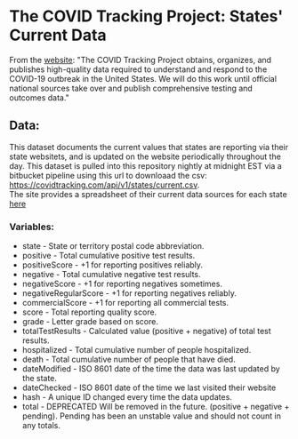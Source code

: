 # The COVID Tracking Project: States' Current Data
From the [website](https://covidtracking.com/about-project):
"The COVID Tracking Project obtains, organizes, and publishes high-quality data required to understand and respond to the COVID-19 outbreak in the United States. We will do this work until official national sources take over and publish comprehensive testing and outcomes data."

## Data:
This dataset documents the current values that states are reporting via their state websitets, and is updated on the website periodically throughout the day. This dataset is pulled into this repository nightly at midnight EST via a bitbucket pipeline using this url to downloaad the csv: https://covidtracking.com/api/v1/states/current.csv.  
The site provides a spreadsheet of their current data sources for each state [here](https://docs.google.com/spreadsheets/u/1/d/e/2PACX-1vRwAqp96T9sYYq2-i7Tj0pvTf6XVHjDSMIKBdZHXiCGGdNC0ypEU9NbngS8mxea55JuCFuua1MUeOj5/pubhtml#)

### Variables:
* state - State or territory postal code abbreviation.
* positive - Total cumulative positive test results.
* positiveScore - +1 for reporting positives reliably.
* negative - Total cumulative negative test results.
* negativeScore - +1 for reporting negatives sometimes.
* negativeRegularScore - +1 for reporting negatives reliably.
* commercialScore - +1 for reporting all commercial tests.
* score - Total reporting quality score.
* grade - Letter grade based on score.
* totalTestResults - Calculated value (positive + negative) of total test results.
* hospitalized - Total cumulative number of people hospitalized.
* death - Total cumulative number of people that have died.
* dateModified - ISO 8601 date of the time the data was last updated by the state.
* dateChecked - ISO 8601 date of the time we last visited their website
* hash - A unique ID changed every time the data updates.
* total - DEPRECATED Will be removed in the future. (positive + negative + pending). Pending has been an unstable value and should not count in any totals.